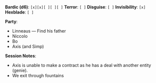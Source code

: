 **Bardic (d6)**: `[x][x][ ][ ][ ]`
**Terror**: `[ ]`
**Disguise**: `[ ]`
**Invisibility**: `[x]`
**Hexblade**: `[ ]`

**Party**:
- Linneaus — Find his father
- Niccolo
- Bo
- Axis (and Simp)

**Session Notes**:
- Axis is unable to make a contract as he has a deal with another entity (genie).
- We exit through fountains
